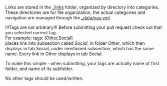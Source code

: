 Links are stored in the [_links](_links) folder, organized by directory into categories. These directories are for file organization, the actual categories and navigation are managed through the [_data/nav.yml](_data/nav.yml)

!!!Tags are not arbitrary!!!
Before submitting your pull request check out that you selected correct tag.  
For example:
tags: [Other,Social]  
places link into subsection called *Social*, in folder *Other*, 
which then displays in tab Social, under mentioned subsection, 
which has the same name. Every link in Other displays in tab Social.

To make this simple - when submitting, your tags are actually 
name of first folder, and name of its subfolder.

No other tags should be used/written. 
